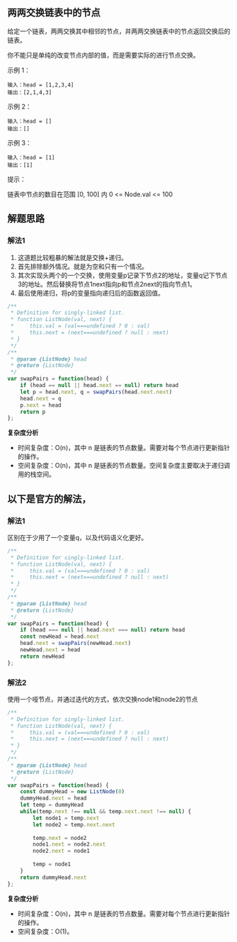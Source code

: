 ## 两两交换链表中的节点

给定一个链表，两两交换其中相邻的节点，并两两交换链表中的节点返回交换后的链表。

你不能只是单纯的改变节点内部的值，而是需要实际的进行节点交换。


示例 1：
```
输入：head = [1,2,3,4]
输出：[2,1,4,3]
```

示例 2：
```
输入：head = []
输出：[]
```
示例 3：
```
输入：head = [1]
输出：[1]
```

提示：

链表中节点的数目在范围 [0, 100] 内
0 <= Node.val <= 100



## 解题思路

### 解法1

1. 这道题比较粗暴的解法就是交换+递归。
1. 首先排除额外情况。就是为空和只有一个情况。
1. 其次实现头两个的一个交换，使用变量p记录下节点2的地址，变量q记下节点3的地址。然后替换将节点1next指向p和节点2next的指向节点1。
1. 最后使用递归，将p的变量指向递归后的函数返回值。

```js
/**
 * Definition for singly-linked list.
 * function ListNode(val, next) {
 *     this.val = (val===undefined ? 0 : val)
 *     this.next = (next===undefined ? null : next)
 * }
 */
/**
 * @param {ListNode} head
 * @return {ListNode}
 */
var swapPairs = function(head) {
    if (head == null || head.next == null) return head
    let p = head.next, q = swapPairs(head.next.next)
    head.next = q
    p.next = head
    return p
};

```
**复杂度分析**

- 时间复杂度：O(n)，其中 n 是链表的节点数量。需要对每个节点进行更新指针的操作。
- 空间复杂度：O(n)，其中 n 是链表的节点数量。空间复杂度主要取决于递归调用的栈空间。


## 以下是官方的解法，
### 解法1 
区别在于少用了一个变量q，以及代码语义化更好。
```js
/**
 * Definition for singly-linked list.
 * function ListNode(val, next) {
 *     this.val = (val===undefined ? 0 : val)
 *     this.next = (next===undefined ? null : next)
 * }
 */
/**
 * @param {ListNode} head
 * @return {ListNode}
 */
var swapPairs = function(head) {
    if (head === null || head.next === null) return head
    const newHead = head.next
    head.next = swapPairs(newHead.next)
    newHead.next = head
    return newHead
};
```
### 解法2
使用一个哑节点，并通过迭代的方式，依次交换node1和node2的节点
```js
/**
 * Definition for singly-linked list.
 * function ListNode(val, next) {
 *     this.val = (val===undefined ? 0 : val)
 *     this.next = (next===undefined ? null : next)
 * }
 */
/**
 * @param {ListNode} head
 * @return {ListNode}
 */
var swapPairs = function(head) {
    const dummyHead = new ListNode(0)
    dummyHead.next = head
    let temp = dummyHead
    while(temp.next !== null && temp.next.next !== null) {
        let node1 = temp.next
        let node2 = temp.next.next
        
        temp.next = node2
        node1.next = node2.next
        node2.next = node1
        
        temp = node1
    }
    return dummyHead.next
};
```
**复杂度分析**

- 时间复杂度：O(n)，其中 n 是链表的节点数量。需要对每个节点进行更新指针的操作。
- 空间复杂度：O(1)。